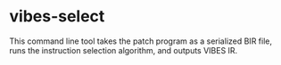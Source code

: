 # vibes-select

This command line tool takes the patch program as a serialized BIR file, runs the instruction selection algorithm, and outputs VIBES IR.
